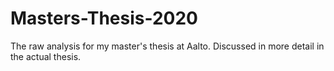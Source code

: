 # Masters-Thesis-2020
The raw analysis for my master's thesis at Aalto. Discussed in more detail in the actual thesis.
